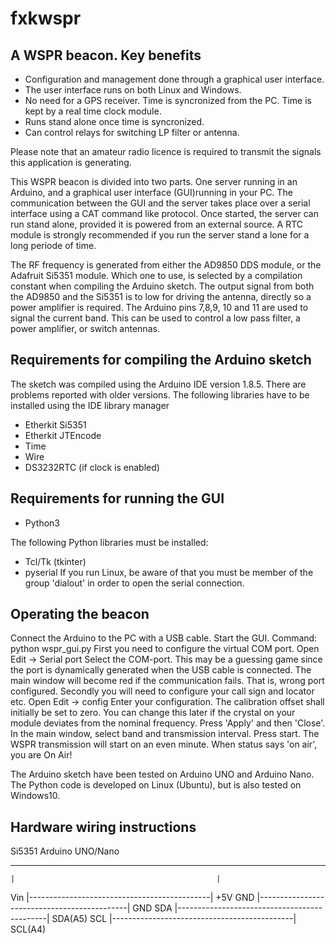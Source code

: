 # fxkwspr
A WSPR beacon.
Key benefits
------------
- Configuration and management done through a graphical user interface.
- The user interface runs on both Linux and Windows.
- No need for a GPS receiver. Time is syncronized from the PC. Time is kept by a real time clock module.
- Runs stand alone once time is syncronized.
- Can control relays for switching LP filter or antenna.

Please note that an amateur radio licence is required to transmit the signals this application is generating.

This WSPR beacon is divided into two parts. 
One server running in an Arduino, and a graphical user interface (GUI)running in your PC.
The communication between the GUI and the server takes place over a serial interface using a 
CAT command like protocol.
Once started, the server can run stand alone, provided it is powered from an external source.
A RTC module is strongly recommended if you run the server stand a lone for a long periode of time.

The RF frequency is generated from either the AD9850 DDS module, or the Adafruit Si5351 module.
Which one to use, is selected by a compilation constant when compiling the Arduino sketch.
The output signal from both the AD9850 and the Si5351 is to low for driving the antenna, 
directly so a power amplifier is required.
The Arduino pins 7,8,9, 10 and 11 are used to signal the current band.
This can be used to control a low pass filter, a power amplifier, or switch antennas.

Requirements for compiling the Arduino sketch
---------------------------------------------
The sketch was compiled using the Arduino IDE version 1.8.5. There are
problems reported with older versions.
The following libraries have to be installed using the IDE library manager
- Etherkit Si5351 
- Etherkit JTEncode
- Time 
- Wire 
- DS3232RTC (if clock is enabled)


Requirements for running the GUI
--------------------------------
- Python3

The following Python libraries must be installed:
- Tcl/Tk (tkinter)
- pyserial
If you run Linux, be aware of that you must be member of the group 'dialout' in order to open the serial connection.


Operating the beacon
--------------------
Connect the Arduino to the PC with a USB cable.
Start the GUI.
Command: python wspr_gui.py
First you need to configure the virtual COM port.
Open Edit -> Serial port
Select the COM-port. This may be a guessing game since the port is dynamically generated when the USB cable is connected.
The main window will become red if the communication fails. That is, wrong port configured.
Secondly you will need to configure your call sign and locator etc.
Open Edit -> config
Enter your configuration. The calibration offset shall initially be set to zero.
You can change this later if the crystal on your module deviates from the nominal frequency.
Press 'Apply' and then 'Close'.
In the main window, select band and transmission interval.
Press start.
The WSPR transmission will start on an even minute.
When status says 'on air', you are On Air!

The Arduino sketch have been tested on Arduino UNO and Arduino Nano.
The Python code is developed on Linux (Ubuntu), but is also tested on Windows10.


Hardware wiring instructions
----------------------------

  Si5351                                  Arduino UNO/Nano
  ------                                  ----------------
    |                                             |
Vin |---------------------------------------------| +5V
GND |---------------------------------------------| GND
SDA |---------------------------------------------| SDA(A5)
SCL |---------------------------------------------| SCL(A4)




